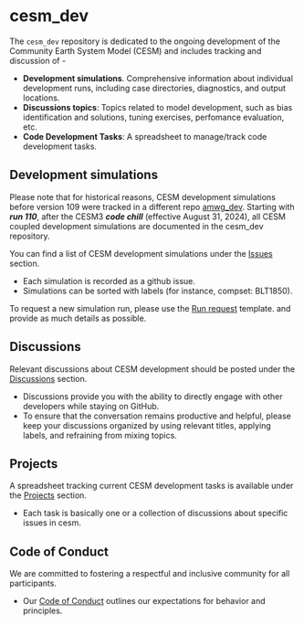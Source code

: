 # cesm_dev
The `cesm_dev` repository is dedicated to the ongoing development of the Community Earth System Model (CESM) and includes tracking and discussion of -
- **Development simulations**. Comprehensive information about individual development runs, including case directories, diagnostics, and output locations.
- **Discussions topics**: Topics related to model development, such as bias identification and solutions, tuning exercises, perfomance evaluation, etc.
- **Code Development Tasks**: A spreadsheet to manage/track code development tasks.

## Development simulations
Please note that for historical reasons, CESM development simulations before version 109 were tracked in a different repo [amwg_dev](https://github.com/NCAR/amwg_dev/). Starting with ***run 110***, after the CESM3 ***code chill*** (effective August 31, 2024), all CESM coupled development simulations are documented in the cesm_dev repository.

You can find a list of CESM development simulations under the [Issues](https://github.com/NCAR/cesm_dev/issues) section. 
  - Each simulation is recorded as a github issue. 
  - Simulations can be sorted with labels (for instance, compset: BLT1850). 

To request a new simulation run, please use the [Run request](https://github.com/NCAR/cesm_dev/issues/new/choose) template. and provide as much details as possible. 

## Discussions 
Relevant discussions about CESM development should be posted under the [Discussions](https://github.com/NCAR/cesm_dev/discussions) section.
  
  - Discussions provide you with the ability to directly engage with other developers while staying on GitHub.
  - To ensure that the conversation remains productive and helpful, please keep your discussions organized by using relevant titles, applying labels, and refraining from mixing topics.

## Projects
A spreadsheet tracking current CESM development tasks is available under the [Projects](https://github.com/NCAR/cesm_dev/projects) section.
  
  - Each task is basically one or a collection of discussions about specific issues in cesm.

## Code of Conduct
We are committed to fostering a respectful and inclusive community for all participants.
- Our [Code of Conduct](https://github.com/NCAR/cesm_dev/blob/main/CODE_OF_CONDUCT.md) outlines our expectations for behavior and principles.
